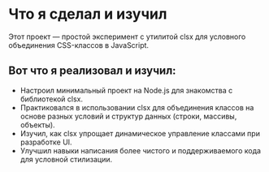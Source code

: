 # Что я сделал и изучил

Этот проект — простой эксперимент с утилитой clsx для условного объединения CSS-классов в JavaScript.

## Вот что я реализовал и изучил:

- Настроил минимальный проект на Node.js для знакомства с библиотекой clsx.
- Практиковался в использовании clsx для объединения классов на основе разных условий и структур данных (строки, массивы, объекты).
- Изучил, как clsx упрощает динамическое управление классами при разработке UI.
- Улучшил навыки написания более чистого и поддерживаемого кода для условной стилизации.

